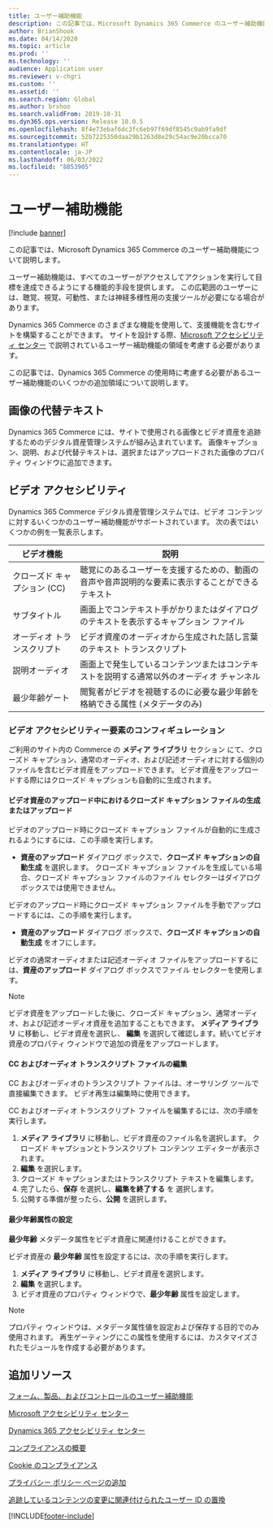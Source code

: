 ```yaml
---
title: ユーザー補助機能
description: この記事では、Microsoft Dynamics 365 Commerce のユーザー補助機能について説明します。
author: BrianShook
ms.date: 04/14/2020
ms.topic: article
ms.prod: ''
ms.technology: ''
audience: Application user
ms.reviewer: v-chgri
ms.custom: ''
ms.assetid: ''
ms.search.region: Global
ms.author: brshoo
ms.search.validFrom: 2019-10-31
ms.dyn365.ops.version: Release 10.0.5
ms.openlocfilehash: 8f4e73ebaf6dc3fc6eb97f69df8545c9ab9fa9df
ms.sourcegitcommit: 52b7225350daa29b1263d8e29c54ac9e20bcca70
ms.translationtype: HT
ms.contentlocale: ja-JP
ms.lasthandoff: 06/03/2022
ms.locfileid: "8853905"
---
```

# <a name="accessibility-features-and-capabilities"></a>ユーザー補助機能

[!include [banner](includes/banner.md)]

この記事では、Microsoft Dynamics 365 Commerce のユーザー補助機能について説明します。

ユーザー補助機能は、すべてのユーザーがアクセスしてアクションを実行して目標を達成できるようにする機能的手段を提供します。 この広範囲のユーザーには、聴覚、視覚、可動性、または神経多様性用の支援ツールが必要になる場合があります。

Dynamics 365 Commerce のさまざまな機能を使用して、支援機能を含むサイトを構築することができます。 サイトを設計する際、[Microsoft アクセシビリティ センター](https://www.microsoft.com/accessibility) で説明されているユーザー補助機能の領域を考慮する必要があります。 

この記事では、Dynamics 365 Commerce の使用時に考慮する必要があるユーザー補助機能のいくつかの追加領域について説明します。

## <a name="image-alt-text"></a>画像の代替テキスト

Dynamics 365 Commerce には、サイトで使用される画像とビデオ資産を追跡するためのデジタル資産管理システムが組み込まれています。 画像キャプション、説明、および代替テキストは、選択またはアップロードされた画像のプロパティ ウィンドウに追加できます。

## <a name="video-accessibility"></a>ビデオ アクセシビリティ

Dynamics 365 Commerce デジタル資産管理システムでは、ビデオ コンテンツに対するいくつかのユーザー補助機能がサポートされています。 次の表ではいくつかの例を一覧表示します。

| ビデオ機能               | 説明 |
|-----------------------------|-------------|
| クローズド キャプション (CC)      | 聴覚にのあるユーザーを支援するための、動画の音声や音声説明的な要素に表示することができるテキスト |
| サブタイトル                   | 画面上でコンテキスト手がかりまたはダイアログのテキストを表示するキャプション ファイル |
| オーディオ トランスクリプト           | ビデオ資産のオーディオから生成された話し言葉のテキスト トランスクリプト |
| 説明オーディオ           | 画面上で発生しているコンテンツまたはコンテキストを説明する通常以外のオーディオ チャンネル |
| 最少年齢ゲート            | 閲覧者がビデオを視聴するのに必要な最少年齢を格納できる属性 (メタデータのみ) |

### <a name="configure-video-accessibility-elements"></a>ビデオ アクセシビリティー要素のコンフィギュレーション

ご利用のサイト内の Commerce の **メディア ライブラリ** セクション にて、クローズド キャプション、通常のオーディオ、および記述オーディオに対する個別のファイルを含むビデオ資産をアップロードできます。 ビデオ資産をアップロードする際にはクローズド キャプションも自動的に生成されます。

#### <a name="generate-or-upload-closed-caption-files-during-video-asset-upload"></a>ビデオ資産のアップロード中におけるクローズド キャプション ファイルの生成またはアップロード

ビデオのアップロード時にクローズド キャプション ファイルが自動的に生成されるようにするには、この手順を実行します。

- **資産のアップロード** ダイアログ ボックスで、**クローズド キャプションの自動生成** を選択します。 クローズド キャプション ファイルを生成している場合、クローズド キャプション ファイルのファイル セレクターはダイアログ ボックスでは使用できません。

ビデオのアップロード時にクローズド キャプション ファイルを手動でアップロードするには、この手順を実行します。

- **資産のアップロード** ダイアログ ボックスで、**クローズド キャプションの自動生成** をオフにします。

ビデオの通常オーディオまたは記述オーディオ ファイルをアップロードするには、**資産のアップロード** ダイアログ ボックスでファイル セレクターを使用します。

> [!NOTE]
> ビデオ資産をアップロードした後に、クローズド キャプション、通常オーディオ、および記述オーディオ資産を追加することもできます。 **メディア ライブラリ** に移動し、ビデオ資産を選択し、 **編集** を選択して確認します。続いてビデオ資産のプロパティ ウィンドウで追加の資産をアップロードします。

#### <a name="edit-cc-and-audio-transcript-files"></a>CC およびオーディオ トランスクリプト ファイルの編集

CC およびオーディオのトランスクリプト ファイルは、オーサリング ツールで直接編集できます。 ビデオ再生は編集時に使用できます。

CC およびオーディオ トランスクリプト ファイルを編集するには、次の手順を実行します。

1. **メディア ライブラリ** に移動し、ビデオ資産のファイル名を選択します。 クローズド キャプションとトランスクリプト コンテンツ エディターが表示されます。
1. **編集** を選択します。
1. クローズド キャプションまたはトランスクリプト テキストを編集します。
1. 完了したら、**保存** を選択し、**編集を終了する** を 選択します。
1. 公開する準備が整ったら、**公開** を選択します。

#### <a name="set-the-minimum-age-attribute"></a>最少年齢属性の設定

**最少年齢** メタデータ属性をビデオ資産に関連付けることができます。

ビデオ資産の **最少年齢** 属性を設定するには、次の手順を実行します。

1. **メディア ライブラリ** に移動し、ビデオ資産を選択します。
1. **編集** を選択します。
1. ビデオ資産のプロパティ ウィンドウで、**最少年齢** 属性を設定します。

> [!NOTE]
> プロパティ ウィンドウは、メタデータ属性値を設定および保存する目的でのみ使用されます。 再生ゲーティングにこの属性を使用するには、カスタマイズされたモジュールを作成する必要があります。

## <a name="additional-resources"></a>追加リソース

[フォーム、製品、およびコントロールのユーザー補助機能](/dynamics365/unified-operations/dev-itpro/user-interface/enable-accessibility)

[Microsoft アクセシビリティ センター](https://www.microsoft.com/accessibility)

[Dynamics 365 アクセシビリティ センター](/dynamics365/get-started/accessibility/index)

[コンプライアンスの概要](compliance-overview.md)

[Cookie のコンプライアンス](cookie-compliance.md)

[プライバシー ポリシー ページの追加](add-privacy-page.md)

[追跡しているコンテンツの変更に関連付けられたユーザー ID の置換](replace-IDs-tracked-changes.md)


[!INCLUDE[footer-include](../includes/footer-banner.md)]